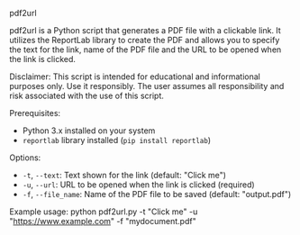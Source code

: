 pdf2url

pdf2url is a Python script that generates a PDF file with a clickable link. It utilizes the ReportLab library to create the PDF and allows you to specify the text for the link, name of the PDF file and the URL to be opened when the link is clicked.

Disclaimer:
This script is intended for educational and informational purposes only. Use it responsibly. The user assumes all responsibility and risk associated with the use of this script.

Prerequisites:
- Python 3.x installed on your system
- `reportlab` library installed (`pip install reportlab`)

Options:
- `-t`, `--text`: Text shown for the link (default: "Click me")
- `-u`, `--url`: URL to be opened when the link is clicked (required)
- `-f`, `--file_name`: Name of the PDF file to be saved (default: "output.pdf")

Example usage:
python pdf2url.py -t "Click me" -u "https://www.example.com" -f "mydocument.pdf"

